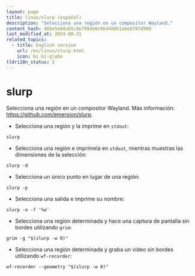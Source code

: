 ```yaml
---
layout: page
title: linux/slurp (español)
description: "Selecciona una región en un compositor Wayland."
content_hash: 46be5e0dab5c8e798eb0c064468b1abe0787d980
last_modified_at: 2024-08-31
related_topics:
  - title: English version
    url: /en/linux/slurp.html
    icon: bi bi-globe
tldri18n_status: 2
---
```

# slurp

Selecciona una región en un compositor Wayland.
Más información: <https://github.com/emersion/slurp>.

- Selecciona una región y la imprime en `stdout`:

`slurp`

- Selecciona una región e imprímela en `stdout`, mientras muestras las dimensiones de la selección:

`slurp -d`

- Selecciona un único punto en lugar de una región:

`slurp -p`

- Selecciona una salida e imprime su nombre:

`slurp -o -f '%o'`

- Selecciona una región determinada y hace una captura de pantalla sin bordes utilizando `grim`:

`grim -g "$(slurp -w 0)"`

- Selecciona una región determinada y graba un vídeo sin bordes utilizando `wf-recorder`:

`wf-recorder --geometry "$(slurp -w 0)"`
